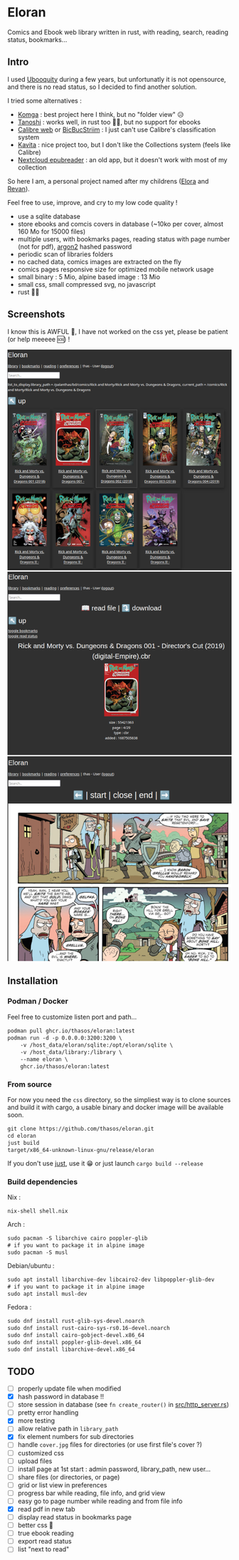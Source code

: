 # Eloran

Comics and Ebook web library written in rust, with reading, search, reading status, bookmarks...

## Intro

I used [Ubooquity](https://vaemendis.net/ubooquity/) during a few years, but unfortunatly it is not opensource, and there is no read status, so I decided to find another solution.

I tried some alternatives :
- [Komga](https://komga.org) : best project here I think, but no "folder view" 😥
- [Tanoshi](https://github.com/faldez/tanoshi) : works well, in rust too 🦀🚀, but no support for ebooks
- [Calibre web](https://github.com/janeczku/calibre-web) or [BicBucStriim](https://github.com/rvolz/BicBucStriim) : I just can't use Calibre's classification system
- [Kavita](https://github.com/Kareadita/Kavita) : nice project too, but I don't like the Collections system (feels like Calibre)
- [Nextcloud epubreader](https://apps.nextcloud.com/apps/epubreader) : an old app, but it doesn't work with most of my collection

So here I am, a personal project named after my childrens ([Elora](https://en.wikipedia.org/wiki/Elora_Danan) and [Revan](https://en.wikipedia.org/wiki/Revan)).

Feel free to use, improve, and cry to my low code quality !

- use a sqlite database
- store ebooks and comcis covers in database (~10ko per cover, almost 160 Mo for 15000 files)
- multiple users, with bookmarks pages, reading status with page number (not for pdf), [argon2](https://en.wikipedia.org/wiki/Argon2) hashed password
- periodic scan of libraries folders
- no cached data, comics images are extracted on the fly
- comics pages responsive size for optimized mobile network usage
- small binary : 5 Mio, alpine based image : 13 Mio
- small css, small compressed svg, no javascript
- rust 🦀🚀

## Screenshots

I know this is AWFUL 🤮, I have not worked on the css yet, please be patient (or help meeeee 🆘) !

![grid view](./doc/grid.png) ![file info](./doc/info.png) ![reading](./doc/reading.png)

## Installation

### Podman / Docker

Feel free to customize listen port and path...

```
podman pull ghcr.io/thasos/eloran:latest
podman run -d -p 0.0.0.0:3200:3200 \
    -v /host_data/eloran/sqlite:/opt/eloran/sqlite \
    -v /host_data/library:/library \
    --name eloran \
    ghcr.io/thasos/eloran:latest
```

### From source

For now you need the `css` directory, so the simpliest way is to clone sources and build it with cargo, a usable binary and docker image will be available soon.

```
git clone https://github.com/thasos/eloran.git
cd eloran
just build
target/x86_64-unknown-linux-gnu/release/eloran
```

If you don't use [just](https://github.com/casey/just), use it 😁 or just launch `cargo build --release`

### Build dependencies

Nix :
```
nix-shell shell.nix
```

Arch :
```
sudo pacman -S libarchive cairo poppler-glib
# if you want to package it in alpine image
sudo pacman -S musl
```

Debian/ubuntu :
```
sudo apt install libarchive-dev libcairo2-dev libpoppler-glib-dev
# if you want to package it in alpine image
sudo apt install musl-dev
```

Fedora :
```
sudo dnf install rust-glib-sys-devel.noarch
sudo dnf install rust-cairo-sys-rs0.16-devel.noarch
sudo dnf install cairo-gobject-devel.x86_64
sudo dnf install poppler-glib-devel.x86_64
sudo dnf install libarchive-devel.x86_64
```

## TODO

- [ ] properly update file when modified
- [x] hash password in database !!
- [ ] store session in database (see `fn create_router()` in [src/http_server.rs](http_server.rs))
- [ ] pretty error handling
- [x] more testing
- [ ] allow relative path in `library_path`
- [x] fix element numbers for sub directories
- [ ] handle `cover.jpg` files for directories (or use first file's cover ?)
- [ ] customized css
- [ ] upload files
- [ ] install page at 1st start : admin password, library_path, new user...
- [ ] share files (or directories, or page)
- [ ] grid or list view in preferences
- [ ] progress bar while reading, file info, and grid view
- [ ] easy go to page number while reading and from file info
- [x] read pdf in new tab
- [ ] display read status in bookmarks page
- [ ] better css 🤪
- [ ] true ebook reading
- [ ] export read status
- [ ] list "next to read"
